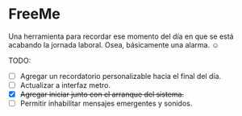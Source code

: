 # FreeMe

Una herramienta para recordar ese momento del día en que se está acabando la jornada laboral. Osea, básicamente una alarma.
☺

TODO:

- [ ] Agregar un recordatorio personalizable hacia el final del día.
- [ ] Actualizar a interfaz metro.
- [x] ~~Agregar iniciar junto con el arranque del sistema.~~
- [ ] Permitir inhabilitar mensajes emergentes y sonidos.
